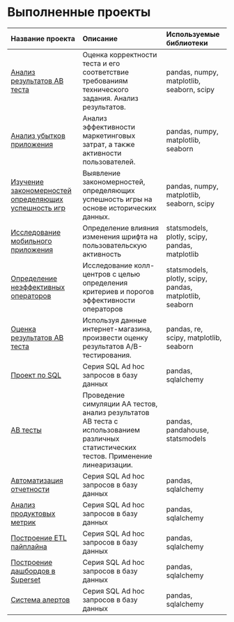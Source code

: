 # Выполненные проекты

| Название проекта | Описание | Используемые библиотеки | 
| :---------------------- | :---------------------- | :---------------------- |
| [Анализ результатов AB теста](https://github.com/IvanVashkovets/Portfolio/tree/main/Анализ%20результатов%20AB%20теста) | Оценка корректности теста и его соответствие требованиям технического задания. Анализ результатов. | pandas, numpy, matplotlib, seaborn, scipy |
| [Анализ убытков приложения](https://github.com/IvanVashkovets/Portfolio/tree/main/Анализ%20убытков%20приложения) | Анализ эффективности маркетинговых затрат, а также активности пользователей.  | pandas, numpy, matplotlib, seaborn |
| [Изучение закономерностей определяющих успешность игр](https://github.com/IvanVashkovets/Portfolio/tree/main/Изучение%20закономерностей%20определяющих%20успешность%20игр)     | Выявление закономерностей, определяющих успешность игры на основе исторических данных. | pandas, numpy, matplotlib, seaborn, scipy |
| [Исследование мобильного приложения](https://github.com/IvanVashkovets/Portfolio/tree/main/Исследование%20мобильного%20приложения) |  Определение влияния изменения шрифта на пользовательскую активность | statsmodels, plotly, scipy, pandas, matplotlib |
| [Определение неэффективных операторов](https://github.com/IvanVashkovets/Portfolio/tree/main/Определение%20неэффективных%20операторов) | Исследование колл-центров с целью определения критериев и порогов эффективности операторов | statsmodels, plotly, scipy, pandas, matplotlib, seaborn|
| [Оценка результатов AB теста](https://github.com/IvanVashkovets/Portfolio/tree/main/Оценка%20результатов%20AB%20теста) | Используя данные интернет-магазина, произвести оценку результатов A/B-тестирования. | pandas, re, scipy, matplotlib, seaborn |
| [Проект по SQL](https://github.com/IvanVashkovets/Portfolio/tree/main/Проект%20по%20SQL) | Серия SQL Ad hoc запросов в базу данных| pandas, sqlalchemy |
| [AB тесты](https://github.com/IvanVashkovets/Portfolio/tree/main/Проект%20по%20SQL) | Проведение симуляции AA тестов, анализ результатов AB теста с использованием различных статистических тестов. Применение линеаризации.| pandas, pandahouse, statsmodels |
| [Автоматизация отчетности](https://github.com/IvanVashkovets/Portfolio/tree/main/Проект%20по%20SQL) | Серия SQL Ad hoc запросов в базу данных| pandas, sqlalchemy |
| [Анализ продуктовых метрик](https://github.com/IvanVashkovets/Portfolio/tree/main/Проект%20по%20SQL) | Серия SQL Ad hoc запросов в базу данных| pandas, sqlalchemy |
| [Построение ETL пайплайна](https://github.com/IvanVashkovets/Portfolio/tree/main/Проект%20по%20SQL) | Серия SQL Ad hoc запросов в базу данных| pandas, sqlalchemy |
| [Построение дашбордов в Superset](https://github.com/IvanVashkovets/Portfolio/tree/main/Проект%20по%20SQL) | Серия SQL Ad hoc запросов в базу данных| pandas, sqlalchemy |
| [Система алертов](https://github.com/IvanVashkovets/Portfolio/tree/main/Проект%20по%20SQL) | Серия SQL Ad hoc запросов в базу данных| pandas, sqlalchemy |
